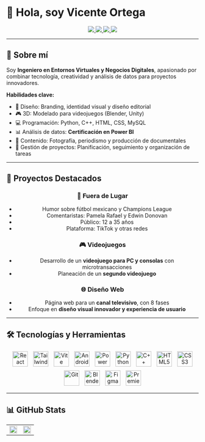 
# 👋 Hola, soy Vicente Ortega

<div align="center">

<a href="https://github.com/ChenteJD" target="_blank">
  <img src="https://img.shields.io/badge/GitHub-%2324292e.svg?style=for-the-badge&logo=github&logoColor=white" />
</a>
<a href="https://www.linkedin.com/in/vicente-ortega" target="_blank">
  <img src="https://img.shields.io/badge/LinkedIn-%231E77B5.svg?style=for-the-badge&logo=linkedin&logoColor=white" />
</a>
<a href="https://www.behance.net/vicentejared" target="_blank">
  <img src="https://img.shields.io/badge/Behance-%23191919.svg?style=for-the-badge&logo=behance&logoColor=white" />
</a>
<a href="https://www.instagram.com/iamrishavanand" target="_blank">
  <img src="https://img.shields.io/badge/Instagram-%23000000.svg?style=for-the-badge&logo=instagram&logoColor=white" />
</a>

</div>

---

## 🌟 Sobre mí

Soy **Ingeniero en Entornos Virtuales y Negocios Digitales**, apasionado por combinar tecnología, creatividad y análisis de datos para proyectos innovadores.  

**Habilidades clave:**
- 🎨 Diseño: Branding, identidad visual y diseño editorial  
- 🎮 3D: Modelado para videojuegos (Blender, Unity)  
- 💻 Programación: Python, C++, HTML, CSS, MySQL  
- 📊 Análisis de datos: **Certificación en Power BI**  
- 📰 Contenido: Fotografía, periodismo y producción de documentales  
- 📌 Gestión de proyectos: Planificación, seguimiento y organización de tareas  

---

## 🚀 Proyectos Destacados

<div align="center">

### 🎥 Fuera de Lugar
- Humor sobre fútbol mexicano y Champions League  
- Comentaristas: Pamela Rafael y Edwin Donovan  
- Público: 12 a 35 años  
- Plataforma: TikTok y otras redes  

### 🎮 Videojuegos
- Desarrollo de un **videojuego para PC y consolas** con microtransacciones  
- Planeación de un **segundo videojuego**  

### 🌐 Diseño Web
- Página web para un **canal televisivo**, con 8 fases  
- Enfoque en **diseño visual innovador y experiencia de usuario**

</div>

---

## 🛠️ Tecnologías y Herramientas

<div align="center">

<!-- Tecnologías con animación simple -->
<img src="https://profilinator.rishav.dev/skills-assets/react-original-wordmark.svg" alt="React" height="40" style="margin:5px; transition: transform 0.3s;" onmouseover="this.style.transform='scale(1.2)'" onmouseout="this.style.transform='scale(1)'" />
<img src="https://profilinator.rishav.dev/skills-assets/tailwindcss.svg" alt="Tailwind CSS" height="40" style="margin:5px; transition: transform 0.3s;" />
<img src="https://w7.pngwing.com/pngs/859/290/png-transparent-vitejs-hd-logo.png" alt="Vite" height="40" style="margin:5px;" />
<img src="https://developer.android.com/static/studio/images/android-studio-stable.svg" alt="Android Studio" height="40" style="margin:5px;" />
<img src="https://upload.wikimedia.org/wikipedia/commons/c/cf/Microsoft_Power_BI_logo.svg" alt="Power BI" height="40" style="margin:5px;" />
<img src="https://profilinator.rishav.dev/skills-assets/python-original.svg" alt="Python" height="40" style="margin:5px;" />
<img src="https://profilinator.rishav.dev/skills-assets/cplusplus-original.svg" alt="C++" height="40" style="margin:5px;" />
<img src="https://profilinator.rishav.dev/skills-assets/html5-original-wordmark.svg" alt="HTML5" height="40" style="margin:5px;" />
<img src="https://profilinator.rishav.dev/skills-assets/css3-original-wordmark.svg" alt="CSS3" height="40" style="margin:5px;" />
<img src="https://profilinator.rishav.dev/skills-assets/git-scm-icon.svg" alt="Git" height="40" style="margin:5px;" />
<img src="https://profilinator.rishav.dev/skills-assets/blender_community_badge_white.svg" alt="Blender" height="40" style="margin:5px;" />
<img src="https://profilinator.rishav.dev/skills-assets/figma-icon.svg" alt="Figma" height="40" style="margin:5px;" />
<img src="https://profilinator.rishav.dev/skills-assets/adobepremierepro.png" alt="Premiere Pro" height="40" style="margin:5px;" />

</div>

---

## 📊 GitHub Stats

<div align="center">

<table>
<tr>
<td valign="top" width="50%">
<img src="https://github-readme-stats.vercel.app/api?username=ChenteJD&show_icons=true&count_private=true&hide_border=true" style="width:100%" />
</td>
<td valign="top" width="50%">
<img src="https://github-readme-stats.vercel.app/api/top-langs/?username=ChenteJD&hide_border=true&layout=compact" style="width:100%" />
</td>
</tr>
</table>

</div>



